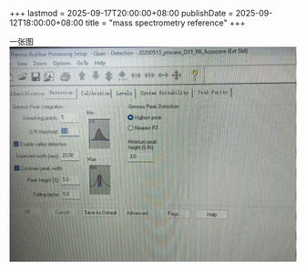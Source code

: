 +++
lastmod = 2025-09-17T20:00:00+08:00
publishDate = 2025-09-12T18:00:00+08:00
title = "mass spectrometry reference"
+++

一张图
![alt text](images/微信图片_20241222015147.jpg)